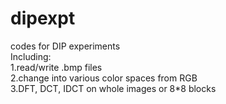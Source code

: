 # dipexpt
codes for DIP experiments<br />
Including:<br />
  1.read/write .bmp files<br />
  2.change into various color spaces from RGB<br />
  3.DFT, DCT, IDCT on whole images or 8*8 blocks<br />
